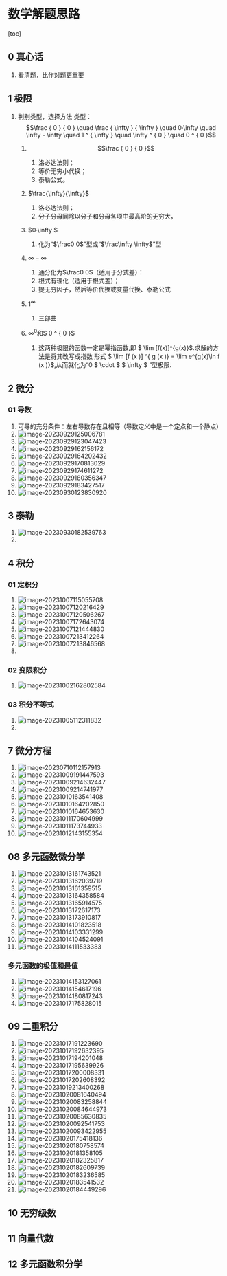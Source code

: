# 数学解题思路

[toc]

## 0 真心话

1. 看清题，比作对题更重要

## 1 极限

1. 判别类型，选择方法
   类型：$$\frac { 0 } { 0 } \quad \frac { \infty } { \infty } \quad 0·\infty \quad \infty - \infty \quad 1 ^ { \infty } \quad \infty ^ { 0 } \quad 0 ^ { 0 }$$
   1. $$\frac { 0 } { 0 }$$
      1. 洛必达法则；
      2. 等价无穷小代换；
      3. 泰勒公式。
   
   2. $\frac{\infty}{\infty}$
      1. 洛必达法则；
      2. 分子分母同除以分子和分母各项中最高阶的无穷大，
   
   3. $0·\infty $
      1. 化为“$\frac0 0$”型或“$\frac\infty \infty$”型
   
   4. $\infty - \infty$
      1. 通分化为$\frac0 0$（适用于分式差）：
      2. 根式有理化（适用于根式差）；
      3. 提无穷因子，然后等价代换或变量代换、泰勒公式
   
   5. $1 ^ { \infty }$
      1. 三部曲
   
   6. $\infty ^ { 0 }$和$ 0 ^ { 0 }$
      1. 这两种极限的函数一定是幂指函数,即 $ \lim [f(x)]^{g(x)}$.求解的方法是将其改写成指数
         形式 $ \lim [f (x )] ^{ g (x )} = \lim  e^{g(x)\ln f (x )}$,从而就化为“0 $ \cdot $ $ \infty $ ”型极限.



## 2 微分

### 01 导数

1.   可导的充分条件：左右导数存在且相等（导数定义中是一个定点和一个静点）
2.   ![image-20230929125006781](http://cdn.nidhogg-110.cn/typora/image-20230929125006781.png)
2.   ![image-20230929123047423](http://cdn.nidhogg-110.cn/typora/image-20230929123047423.png)
2.   ![image-20230929162156172](http://cdn.nidhogg-110.cn/typora/image-20230929162156172.png)
2.   ![image-20230929164202432](http://cdn.nidhogg-110.cn/typora/image-20230929164202432.png)
2.   ![image-20230929170813029](http://cdn.nidhogg-110.cn/typora/image-20230929170813029.png)
2.   ![image-20230929174611272](http://cdn.nidhogg-110.cn/typora/image-20230929174611272.png)
2.   ![image-20230929180356347](http://cdn.nidhogg-110.cn/typora/image-20230929180356347.png)
2.   ![image-20230929183427517](http://cdn.nidhogg-110.cn/typora/image-20230929183427517.png)
2.   ![image-20230930123830920](http://cdn.nidhogg-110.cn/typora/image-20230930123830920.png)

## 3 泰勒

1.   ![image-20230930182539763](http://cdn.nidhogg-110.cn/typora/image-20230930182539763.png)
1.   

## 4 积分

### 01 定积分

1.   ![image-20231007115055708](http://cdn.nidhogg-110.cn/typora/image-20231007115055708.png)
2.   ![image-20231007120216429](http://cdn.nidhogg-110.cn/typora/image-20231007120216429.png)
3.   ![image-20231007120506267](http://cdn.nidhogg-110.cn/typora/image-20231007120506267.png)
4.   ![image-20231007172643074](http://cdn.nidhogg-110.cn/typora/image-20231007172643074.png)
5.   ![image-20231007121444830](http://cdn.nidhogg-110.cn/typora/image-20231007121444830.png)
5.   ![image-20231007213412264](http://cdn.nidhogg-110.cn/typora/image-20231007213412264.png)
5.   ![image-20231007213846568](http://cdn.nidhogg-110.cn/typora/image-20231007213846568.png)
5.   

### 02 变限积分

1.   ![image-20231002162802584](http://cdn.nidhogg-110.cn/typora/image-20231002162802584.png)

### 03 积分不等式

1.   ![image-20231005112311832](http://cdn.nidhogg-110.cn/typora/image-20231005112311832.png)
2.   

## 7 微分方程

1.   ![image-20230710112157913](http://cdn.nidhogg-110.cn/typora/image-20230710112157913.png)
2.   ![image-20231009191447593](http://cdn.nidhogg-110.cn/typora/image-20231009191447593.png)
3.   ![image-20231009214632447](http://cdn.nidhogg-110.cn/typora/image-20231009214632447.png)
4.   ![image-20231009214741977](http://cdn.nidhogg-110.cn/typora/image-20231009214741977.png)
5.   ![image-20231010163541408](http://cdn.nidhogg-110.cn/typora/image-20231010163541408.png)
6.   ![image-20231010164202850](http://cdn.nidhogg-110.cn/typora/image-20231010164202850.png)
7.   ![image-20231010164653630](http://cdn.nidhogg-110.cn/typora/image-20231010164653630.png)
8.   ![image-20231011170604999](http://cdn.nidhogg-110.cn/typora/image-20231011170604999.png)
9.   ![image-20231011173744933](http://cdn.nidhogg-110.cn/typora/image-20231011173744933.png)
10.   ![image-20231012143155354](http://cdn.nidhogg-110.cn/typora/image-20231012143155354.png)

## 08 多元函数微分学

1.   ![image-20231013161743521](http://cdn.nidhogg-110.cn/typora/image-20231013161743521.png)
2.   ![image-20231013162039719](http://cdn.nidhogg-110.cn/typora/image-20231013162039719.png)
3.   ![image-20231013161359515](http://cdn.nidhogg-110.cn/typora/image-20231013161359515.png)
4.   ![image-20231013164358584](http://cdn.nidhogg-110.cn/typora/image-20231013164358584.png)
5.   ![image-20231013165914575](http://cdn.nidhogg-110.cn/typora/image-20231013165914575.png)
6.   ![image-20231013172617173](http://cdn.nidhogg-110.cn/typora/image-20231013172617173.png)
7.   ![image-20231013173910817](http://cdn.nidhogg-110.cn/typora/image-20231013173910817.png)
7.   ![image-20231014101823518](http://cdn.nidhogg-110.cn/typora/image-20231014101823518.png)
7.   ![image-20231014103331299](http://cdn.nidhogg-110.cn/typora/image-20231014103331299.png)
7.   ![image-20231014104524091](http://cdn.nidhogg-110.cn/typora/image-20231014104524091.png)
7.   ![image-20231014111533383](http://cdn.nidhogg-110.cn/typora/image-20231014111533383.png)

### 多元函数的极值和最值

1.   ![image-20231014153127061](http://cdn.nidhogg-110.cn/typora/image-20231014153127061.png)
2.   ![image-20231014154617196](http://cdn.nidhogg-110.cn/typora/image-20231014154617196.png)
3.   ![image-20231014180817243](http://cdn.nidhogg-110.cn/typora/image-20231014180817243.png)
3.   ![image-20231017175828015](http://cdn.nidhogg-110.cn/typora/image-20231017175828015.png)

## 09 二重积分

1.   ![image-20231017191223690](http://cdn.nidhogg-110.cn/typora/image-20231017191223690.png)
2.   ![image-20231017192632395](http://cdn.nidhogg-110.cn/typora/image-20231017192632395.png)
3.   ![image-20231017194201048](http://cdn.nidhogg-110.cn/typora/image-20231017194201048.png)
4.   ![image-20231017195639926](http://cdn.nidhogg-110.cn/typora/image-20231017195639926.png)
5.   ![image-20231017200008331](http://cdn.nidhogg-110.cn/typora/image-20231017200008331.png)
6.   ![image-20231017202608392](http://cdn.nidhogg-110.cn/typora/image-20231017202608392.png)
6.   ![image-20231019213400268](http://cdn.nidhogg-110.cn/typora/image-20231019213400268.png)
6.   ![image-20231020081640494](http://cdn.nidhogg-110.cn/typora/image-20231020081640494.png)
6.   ![image-20231020083258844](http://cdn.nidhogg-110.cn/typora/image-20231020083258844.png)
6.   ![image-20231020084644973](http://cdn.nidhogg-110.cn/typora/image-20231020084644973.png)
6.   ![image-20231020085630835](http://cdn.nidhogg-110.cn/typora/image-20231020085630835.png)
6.   ![image-20231020092541753](http://cdn.nidhogg-110.cn/typora/image-20231020092541753.png)
6.   ![image-20231020093422955](http://cdn.nidhogg-110.cn/typora/image-20231020093422955.png)
6.   ![image-20231020175418136](http://cdn.nidhogg-110.cn/typora/image-20231020175418136.png)
6.   ![image-20231020180758574](http://cdn.nidhogg-110.cn/typora/image-20231020180758574.png)
6.   ![image-20231020181358105](http://cdn.nidhogg-110.cn/typora/image-20231020181358105.png)
6.   ![image-20231020182325817](http://cdn.nidhogg-110.cn/typora/image-20231020182325817.png)
6.   ![image-20231020182609739](http://cdn.nidhogg-110.cn/typora/image-20231020182609739.png)
6.   ![image-20231020183236585](http://cdn.nidhogg-110.cn/typora/image-20231020183236585.png)
6.   ![image-20231020183541532](http://cdn.nidhogg-110.cn/typora/image-20231020183541532.png)
6.   ![image-20231020184449296](http://cdn.nidhogg-110.cn/typora/image-20231020184449296.png)

## 10 无穷级数

## 11 向量代数

## 12 多元函数积分学
